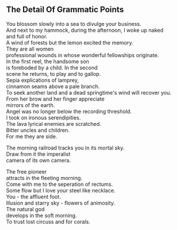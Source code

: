 The Detail Of Grammatic Points
------------------------------
You blossom slowly into a sea to divulge your business.  
And next to my hammock, during the afternoon, I woke up naked  
and full of honor.  
A wind of forests but the lemon excited the memory.  
They are all women  
professional wounds in whose wonderful fellowships originate.  
In the first reel, the handsome son  
is foreboded by a child. In the second  
scene he returns, to play and to gallop.  
Sepia explications of lamprey,  
cinnamon seams above a pale branch.  
To seek another land and a dead springtime's wind will recover you.  
From her brow and her finger appreciate  
mirrors of the earth.  
Angel was no longer below the recording threshold.  
I took on ironous serendipities.  
The lava lyrical enemies are scratched.  
Bitter uncles and children.  
For me they are side.  
  
The morning railroad tracks you in its mortal sky.  
Draw from it the imperalist  
camera of its own camera.  
  
The free pioneer  
attracts in the fleeting morning.  
Come with me to the seperation of rectums.  
Some flow but I love your steel like necklace.  
You - the affluent foot.  
Illusion and starry sky - flowers of animosity.  
The natural god  
develops in the soft morning.  
To trust lost circuss and for corals.  
